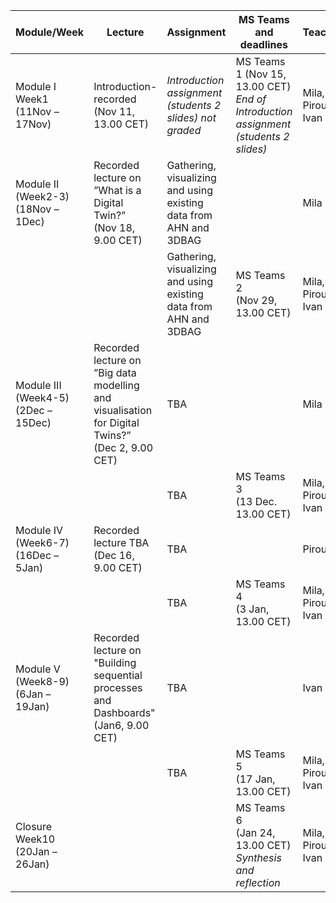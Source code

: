 |    Module/Week    |    Lecture    |    Assignment    |    MS Teams and deadlines    |    Teacher    |
|---|---|---|---|---|
|    Module I Week1 <br>   (11Nov – 17Nov)    |    Introduction-recorded <br> (Nov 11, 13.00 CET)    |    *Introduction assignment <br> (students 2 slides) not   graded*    |    MS Teams 1 (Nov 15, 13.00 CET) <br>*End of Introduction assignment (students 2 slides)*  |    Mila, Pirouz, Ivan    |
|    Module II (Week2-3) <br>  (18Nov – 1Dec)    |        Recorded lecture on   ”What is a Digital Twin?” <br> (Nov 18, 9.00 CET)    |  Gathering, visualizing and using existing data from AHN and 3DBAG       |         |    Mila    |
|          |         | Gathering, visualizing and using existing data from AHN and 3DBAG |    MS Teams 2 <br> (Nov 29, 13.00 CET)    |    Mila, Pirouz, Ivan    |
|    Module III (Week4-5) <br>    (2Dec – 15Dec)    |        Recorded lecture on       ”Big data modelling and visualisation for    Digital Twins?” <br>      (Dec 2, 9.00 CET)    |    TBA     |         |    Mila    |
|         |         |   TBA      |    MS Teams 3 <br>(13 Dec. 13.00 CET)    |    Mila, Pirouz, Ivan    |
|    Module IV (Week6-7)    (16Dec – 5Jan)    |        Recorded lecture TBA    <br> (Dec 16, 9.00 CET)    |   TBA      |         |    Pirouz    |
|         |         |   TBA      |    MS Teams 4 <br> (3 Jan, 13.00 CET)    |    Mila, Pirouz, Ivan    |
|    Module V (Week8-9) <br>   (6Jan – 19Jan)    |        Recorded lecture on       "Building sequential processes and Dashboards"<br>       (Jan6, 9.00 CET)    | TBA        |         |    Ivan    |
|         |         |     TBA    |    MS Teams 5 <br> (17 Jan, 13.00 CET)    |    Mila, Pirouz, Ivan    |
|      Closure<br>Week10    (20Jan – 26Jan)    |         |         |    MS Teams 6 <br> (Jan 24, 13.00 CET)<br>       *Synthesis and reflection*    |    Mila, Pirouz, Ivan    |